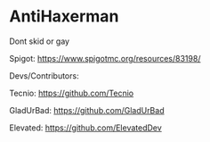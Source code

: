 # AntiHaxerman

Dont skid or gay

Spigot: https://www.spigotmc.org/resources/83198/

Devs/Contributors:

Tecnio: https://github.com/Tecnio

GladUrBad: https://github.com/GladUrBad

Elevated: https://github.com/ElevatedDev
